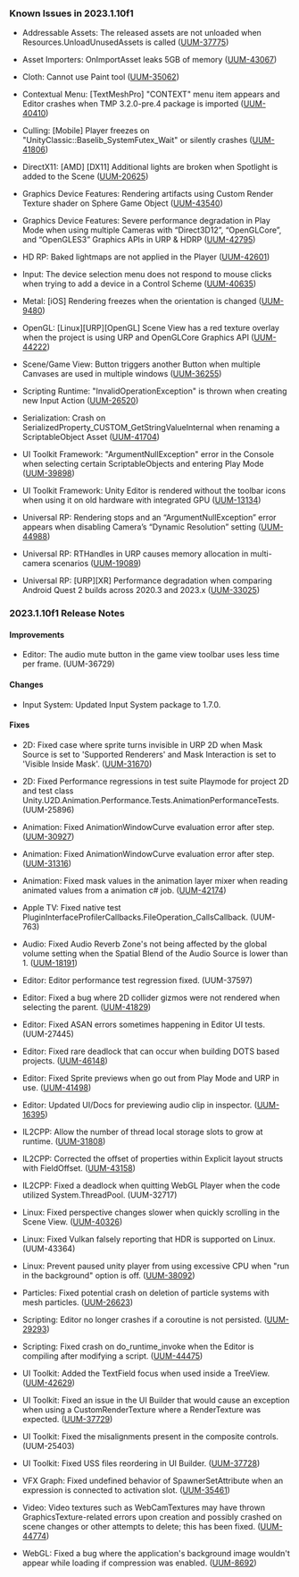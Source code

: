 ### Known Issues in 2023.1.10f1

- Addressable Assets: The released assets are not unloaded when Resources.UnloadUnusedAssets is called
    ([UUM-37775](https://issuetracker.unity3d.com/issues/the-released-assets-are-not-unloaded-when-resources-dot-unloadunusedassets-is-called))

- Asset Importers: OnImportAsset leaks 5GB of memory
    ([UUM-43067](https://issuetracker.unity3d.com/issues/onimportasset-leaks-5gb-of-memory))

- Cloth:  Cannot use Paint tool
    ([UUM-35062](https://issuetracker.unity3d.com/issues/cloth-cannot-use-paint-tool))

- Contextual Menu: [TextMeshPro] "CONTEXT" menu item appears and Editor crashes when TMP 3.2.0-pre.4 package is imported
    ([UUM-40410](https://issuetracker.unity3d.com/issues/textmeshpro-context-menu-item-appears-and-editor-crashes-when-tmp-3-dot-2-0-pre-dot-4-package-is-imported))

- Culling: [Mobile] Player freezes on "UnityClassic::Baselib_SystemFutex_Wait" or silently crashes
    ([UUM-41806](https://issuetracker.unity3d.com/issues/android-player-freezes-on-unityclassic-baselib-systemfutex-wait-or-silently-crashes))

- DirectX11: [AMD] [DX11] Additional lights are broken when Spotlight is added to the Scene
    ([UUM-20625](https://issuetracker.unity3d.com/issues/android-aditional-lights-are-broken-when-built-with-urp))

- Graphics Device Features: Rendering artifacts using Custom Render Texture shader on Sphere Game Object
    ([UUM-43540](https://issuetracker.unity3d.com/issues/rendering-artifacts-using-custom-render-texture-shader-on-sphere-game-object-on-macos-metal-api))

- Graphics Device Features: Severe performance degradation in Play Mode when using multiple Cameras with “Direct3D12”, “OpenGLCore”, and “OpenGLES3” Graphics APIs in URP & HDRP
    ([UUM-42795](https://issuetracker.unity3d.com/issues/severe-performance-degradation-in-play-mode-when-using-multiple-cameras-with-direct3d12-openglcore-and-opengles3-graphics-apis-in-urp-and-hdrp))

- HD RP: Baked lightmaps are not applied in the Player
    ([UUM-42601](https://issuetracker.unity3d.com/issues/baked-lightmaps-are-not-applied-in-the-player))

- Input: The device selection menu does not respond to mouse clicks when trying to add a device in a Control Scheme
    ([UUM-40635](https://issuetracker.unity3d.com/issues/the-device-selection-menu-does-not-respond-to-mouse-clicks-when-trying-to-add-a-device-in-a-control-scheme))

- Metal: [iOS] Rendering freezes when the orientation is changed
    ([UUM-9480](https://issuetracker.unity3d.com/issues/ios-rendering-freezes-when-the-orientation-is-changed))

- OpenGL: [Linux][URP][OpenGL] Scene View has a red texture overlay when the project is using URP and OpenGLCore Graphics API
    ([UUM-44222](https://issuetracker.unity3d.com/issues/linux-urp-opengl-scene-view-has-a-red-texture-overlay-when-the-project-is-using-urp-and-openglcore-graphics-api))

- Scene/Game View: Button triggers another Button when multiple Canvases are used in multiple windows
    ([UUM-36255](https://issuetracker.unity3d.com/issues/button-triggers-another-button-when-multiple-canvases-are-used-in-multiple-windows))

- Scripting Runtime: "InvalidOperationException" is thrown when creating new Input Action
    ([UUM-26520](https://issuetracker.unity3d.com/issues/invalidoperationexception-is-thrown-when-creating-new-input-action))

- Serialization: Crash on SerializedProperty_CUSTOM_GetStringValueInternal when renaming a ScriptableObject Asset
    ([UUM-41704](https://issuetracker.unity3d.com/issues/crash-on-serializedproperty-custom-getstringvalueinternal-when-renaming-a-scriptableobject-asset))

- UI Toolkit Framework: "ArgumentNullException" error in the Console when selecting certain ScriptableObjects and entering Play Mode
    ([UUM-39898](https://issuetracker.unity3d.com/issues/argumentnullexception-error-in-the-console-when-selecting-certain-scriptableobjects-and-entering-play-mode))

- UI Toolkit Framework: Unity Editor is rendered without the toolbar icons when using it on old hardware with integrated GPU
    ([UUM-13134](https://issuetracker.unity3d.com/issues/unity-editor-is-rendered-without-the-toolbar-icons-when-using-it-on-old-hardware-with-integrated-gpu))

- Universal RP: Rendering stops and an “ArgumentNullException” error appears when disabling Camera’s “Dynamic Resolution” setting
    ([UUM-44988](https://issuetracker.unity3d.com/issues/rendering-stops-and-an-argumentnullexception-error-appears-when-disabling-cameras-dynamic-resolution-setting))

- Universal RP: RTHandles in URP causes memory allocation in multi-camera scenarios
    ([UUM-19089](https://issuetracker.unity3d.com/issues/urp-memory-leak-when-in-play-mode))

- Universal RP: [URP][XR] Performance degradation when comparing Android Quest 2 builds across 2020.3 and 2023.x
    ([UUM-33025](https://issuetracker.unity3d.com/issues/urp-xr-performance-degradation-when-comparing-android-quest-2-builds-across-2020-dot-3-and-2023-dot-x))



### 2023.1.10f1 Release Notes

#### Improvements

- Editor: The audio mute button in the game view toolbar uses less time per frame.
    (UUM-36729)



#### Changes

- Input System: Updated Input System package to 1.7.0.



#### Fixes

- 2D: Fixed case where sprite turns invisible in URP 2D when Mask Source is set to 'Supported Renderers' and Mask Interaction is set to 'Visible Inside Mask'.
    ([UUM-31670](https://issuetracker.unity3d.com/issues/sprite-turns-invisible-in-urp-2d-when-mask-source-is-set-to-supported-renderers-and-mask-interaction-is-set-to-visible-inside-mask))

- 2D: Fixed Performance regressions in test suite Playmode for project 2D and test class Unity.U2D.Animation.Performance.Tests.AnimationPerformanceTests.
    (UUM-25896)

- Animation: Fixed AnimationWindowCurve evaluation error after step.
    ([UUM-30927](https://issuetracker.unity3d.com/issues/modified-animation-position-dot-y-value-frame-is-misplaced))

- Animation: Fixed AnimationWindowCurve evaluation error after step.
    ([UUM-31316](https://issuetracker.unity3d.com/issues/fbx-animation-results-in-different-frame-keys-when-imported-from-maya))

- Animation: Fixed mask values in the animation layer mixer when reading animated values from a animation c\# job.
    ([UUM-42174](https://issuetracker.unity3d.com/issues/modifying-bones-with-transformstreamhandle-does-not-work-when-the-animationscriptplayable-is-output-to-an-animationlayermixerplayable-and-the-singlelayeroptimization-parameter-is-set-to-false))

- Apple TV: Fixed native test PluginInterfaceProfilerCallbacks.FileOperation_CallsCallback.
    (UUM-763)

- Audio: Fixed Audio Reverb Zone's not being affected by the global volume setting when the Spatial Blend of the Audio Source is lower than 1.
    ([UUM-18191](https://issuetracker.unity3d.com/issues/audio-reverb-zone-is-not-affected-by-the-global-volume-setting-when-the-spatial-blend-of-the-audio-source-is-lower-than-1))

- Editor: Editor performance test regression fixed.
    (UUM-37597)

- Editor: Fixed a bug where 2D collider gizmos were not rendered when selecting the parent.
    ([UUM-41829](https://issuetracker.unity3d.com/issues/child-gameobjects-containing-box-collider-2d-do-not-display-collider-borders-in-the-scene-view-when-the-parent-is-selected))

- Editor: Fixed ASAN errors sometimes happening in Editor UI tests.
    (UUM-27445)

- Editor: Fixed rare deadlock that can occur when building DOTS based projects.
    ([UUM-46148](https://issuetracker.unity3d.com/issues/deadlock-when-building-player-in-dots-project))

- Editor: Fixed Sprite previews when go out from Play Mode and URP in use.
    ([UUM-41498](https://issuetracker.unity3d.com/issues/sprite-previews-are-missing-in-the-editor-when-urp-is-installed))

- Editor: Updated UI/Docs for previewing audio clip in inspector.
    ([UUM-16395](https://issuetracker.unity3d.com/issues/audio-preview-in-inspector-does-not-work-when-disable-unity-audio-is-enabled))

- IL2CPP: Allow the number of thread local storage slots to grow at runtime.
    ([UUM-31808](https://issuetracker.unity3d.com/issues/il2cpp-player-crashes-when-there-arent-enough-thread-static-slots))

- IL2CPP: Corrected the offset of properties within Explicit layout structs with FieldOffset.
    ([UUM-43158](https://issuetracker.unity3d.com/issues/marshal-dot-offsetof-fails-to-calculate-the-correct-offset-of-property-within-explicit-layout-with-fieldoffset))

- IL2CPP: Fixed a deadlock when quitting WebGL Player when the code utilized System.ThreadPool.
    (UUM-32717)

- Linux: Fixed perspective changes slower when quickly scrolling in the Scene View.
    ([UUM-40326](https://issuetracker.unity3d.com/issues/linux-the-perspective-changes-slower-when-quickly-scrolling-in-the-scene-view))

- Linux: Fixed Vulkan falsely reporting that HDR is supported on Linux.
    (UUM-43364)

- Linux: Prevent paused unity player from using excessive CPU when "run in the background" option is off.
    ([UUM-38092](https://issuetracker.unity3d.com/issues/linux-player-consumes-more-cpu-resources-when-it-is-running-in-the-background))

- Particles: Fixed potential crash on deletion of particle systems with mesh particles.
    ([UUM-26623](https://issuetracker.unity3d.com/issues/addressables-crash-in-transformparticlemesh))

- Scripting: Editor no longer crashes if a coroutine is not persisted.
    ([UUM-29293](https://issuetracker.unity3d.com/issues/crash-on-coroutine-invokemovenext-when-series-of-unityevents-are-invoked))

- Scripting: Fixed crash on do_runtime_invoke when the Editor is compiling after modifying a script.
    ([UUM-44475](https://issuetracker.unity3d.com/issues/crash-on-do-runtime-invoke-when-the-editor-is-compiling-after-modifying-a-script))

- UI Toolkit: Added the TextField focus when used inside a TreeView.
    ([UUM-42629](https://issuetracker.unity3d.com/issues/textfield-inside-multicolumntreeview-is-focused-only-during-a-mouse-click))

- UI Toolkit: Fixed an issue in the UI Builder that would cause an exception when using a CustomRenderTexture where a RenderTexture was expected.
    ([UUM-37729](https://issuetracker.unity3d.com/issues/argumentnullexception-value-cannot-be-null-error-is-thrown-when-selecting-a-visual-element-with-a-custom-render-texture-set-as-a-background))

- UI Toolkit: Fixed the misalignments present in the composite controls.
    (UUM-25403)

- UI Toolkit: Fixed USS files reordering in UI Builder.
    ([UUM-37728](https://issuetracker.unity3d.com/issues/changes-are-not-saved-when-changing-styles-orders-in-the-ui-builder))

- VFX Graph: Fixed undefined behavior of SpawnerSetAttribute when an expression is connected to activation slot.
    ([UUM-35461](https://issuetracker.unity3d.com/issues/vfx-spawn-behavior-inconsistent-in-runtime-vs-editor))

- Video: Video textures such as WebCamTextures may have thrown GraphicsTexture-related errors upon creation and possibly crashed on scene changes or other attempts to delete; this has been fixed.
    ([UUM-44774](https://issuetracker.unity3d.com/issues/editor-crashes-with-graphics-device-is-null-when-using-the-sync-version-of-scenemanager-dot-loadscene))

- WebGL: Fixed a bug where the application's background image wouldn't appear while loading if compression was enabled.
    ([UUM-8692](https://issuetracker.unity3d.com/issues/webgl-background-image-not-visible-on-the-loading-screen-when-loading-build-project))

